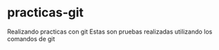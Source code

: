 # practicas-git
Realizando practicas con git
Estas son pruebas realizadas utilizando los comandos de git
